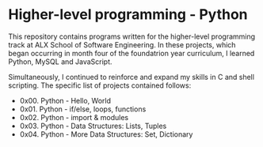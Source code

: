 # Higher-level programming - Python

This repository contains programs written for the higher-level programming track at ALX School of Software Engineering. In these projects, which began occurring in month four of the foundatrion year curriculum, I learned Python, MySQL and JavaScript. 

Simultaneously, I continued to reinforce and expand my skills in C and shell scripting. The specific list of projects contained follows:
- 0x00. Python - Hello, World
- 0x01. Python - if/else, loops, functions
- 0x02. Python - import & modules
- 0x03. Python - Data Structures: Lists, Tuples
- 0x04. Python - More Data Structures: Set, Dictionary
